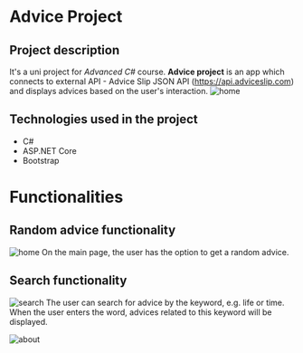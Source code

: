 # Advice Project
## Project description
It's a uni project for <i>Advanced C#</i> course. <b>Advice project</b> is an app which connects to external API - Advice Slip JSON API (https://api.adviceslip.com) and displays advices based on the user's interaction.
![home](https://user-images.githubusercontent.com/63778196/120209804-647b8480-c22f-11eb-845a-38887921ab3c.png)

## Technologies used in the project
*  C#
*  ASP.NET Core
*  Bootstrap

# Functionalities

## Random advice functionality
![home](https://user-images.githubusercontent.com/63778196/120209804-647b8480-c22f-11eb-845a-38887921ab3c.png)
On the main page, the user has the option to get a random advice.

## Search functionality
![search](https://user-images.githubusercontent.com/63778196/120209809-65acb180-c22f-11eb-8545-f78a71fed811.png)
The user can search for advice by the keyword, e.g. life or time. When the user enters the word, advices related to this keyword will be displayed.


![about](https://user-images.githubusercontent.com/63778196/120209813-66454800-c22f-11eb-8bc2-46ee9b3a3755.png)
